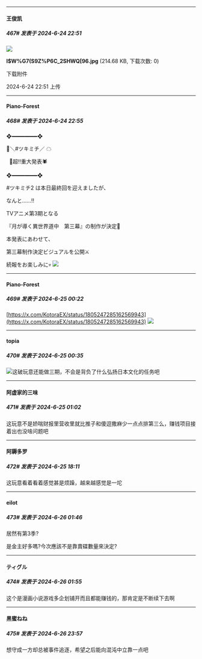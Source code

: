 ﻿
*****

####  王俊凯  
##### 467#       发表于 2024-6-24 22:51

<img src="https://img.saraba1st.com/forum/202406/24/225144zhhhm0cmp3besvgg.jpg" referrerpolicy="no-referrer">

<strong>I$W%G7(S9Z%P6C_2SHWQ[96.jpg</strong> (214.68 KB, 下载次数: 0)

下载附件

2024-6-24 22:51 上传

*****

####  Piano-Forest  
##### 468#       发表于 2024-6-24 22:55

❖━━━━━━━━❖

🌙＼#ツキミチ／ ☁

  🐲超‼重大発表🕷

❖━━━━━━━━❖

#ツキミチ2 は本日最終回を迎えましたが、

なんと……‼

TVアニメ第3期となる

『月が導く異世界道中　第三幕』の制作が決定🎉

本発表にあわせて、

第三幕制作決定ビジュアルを公開⚔

続報をお楽しみに💀
<img src="https://p.sda1.dev/18/fcf75ca84454714de154eb985fb95348/20240624_225412.jpg" referrerpolicy="no-referrer">


*****

####  Piano-Forest  
##### 469#       发表于 2024-6-25 00:22

[https://x.com/KotoraEX/status/1805247285162569943](https://x.com/KotoraEX/status/1805247285162569943)
<img src="https://p.sda1.dev/18/475bf85e5bada71c70552038296dc033/20240625_002137.jpg" referrerpolicy="no-referrer">


*****

####  topia  
##### 470#       发表于 2024-6-25 00:35

<img src="https://static.saraba1st.com/image/smiley/face2017/001.png" referrerpolicy="no-referrer">这破玩意还能做三期，不会是背负了什么弘扬日本文化的任务吧


*****

####  阿虚家的三味  
##### 471#       发表于 2024-6-25 01:02

这玩意不是娇喘财报里营收里就比推子和傻逗撒麻少一点点排第三么，赚钱项目接着出也没啥问题吧


*****

####  阿耨多罗  
##### 472#       发表于 2024-6-25 18:11

这玩意看着看着感觉甚是烦躁，越来越感觉是一坨


*****

####  eilot  
##### 473#       发表于 2024-6-26 01:46

居然有第3季?

是金主好多嗎?今次應該不是靠賣碟數量來決定?


*****

####  ティグル  
##### 474#       发表于 2024-6-26 01:55

这个是漫画小说游戏多企划铺开而且都能赚钱的，那肯定是不断续下去啊


*****

####  黒蜜ねね  
##### 475#       发表于 2024-6-26 23:57

想守成一方却总被事件追逐，希望之后能向混沌中立靠一点吧

